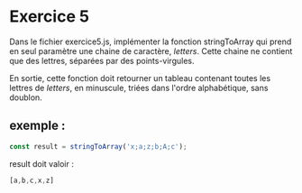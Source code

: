 Exercice 5
==========

Dans le fichier exercice5.js, implémenter la fonction stringToArray qui prend en seul paramètre une chaine de caractère, *letters*. Cette chaine ne contient que des lettres, séparées par des points-virgules.

En sortie, cette fonction doit retourner un tableau contenant toutes les lettres de *letters*, en minuscule, triées dans l'ordre alphabétique, sans doublon.

exemple :
---------

```javascript
const result = stringToArray('x;a;z;b;A;c');
```

result doit valoir :

```javascript
[a,b,c,x,z]
```
